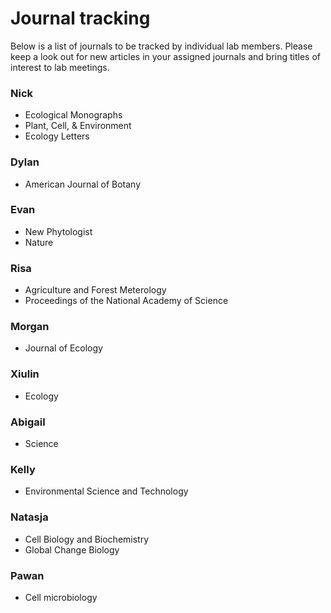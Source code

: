 # Journal tracking
Below is a list of journals to be tracked by individual lab members.
Please keep a look out for new articles in your assigned journals and bring titles of
interest to lab meetings.

### Nick
- Ecological Monographs
- Plant, Cell, & Environment
- Ecology Letters

### Dylan
- American Journal of Botany

### Evan
- New Phytologist
- Nature

### Risa
- Agriculture and Forest Meterology
- Proceedings of the National Academy of Science

### Morgan
- Journal of Ecology

### Xiulin
- Ecology

### Abigail
- Science

### Kelly
- Environmental Science and Technology

### Natasja
- Cell Biology and Biochemistry
- Global Change Biology

### Pawan
- Cell microbiology